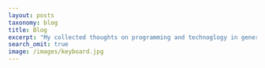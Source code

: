 ```yaml
---
layout: posts
taxonomy: blog
title: Blog
excerpt: "My collected thoughts on programming and technoglogy in general"
search_omit: true
image: /images/keyboard.jpg
---
```


<!-- <ul class="post-list"> -->
<!-- {% for post in site.categories.blog %}  -->
<!--   <li><article><a href="{{ site.url }}{{ post.url }}">{{ post.title }} <span class="entry-date"><time datetime="{{ post.date | date_to_xmlschema }}">{{ post.date | date: "%B %d, %Y" }}</time></span>{% if post.excerpt %} <span class="excerpt">{{ post.excerpt | remove: '\[ ... \]' | remove: '\( ... \)' | markdownify | strip_html | strip_newlines | escape_once }}</span>{% endif %}</a></article></li> -->
<!-- {% endfor %} -->
<!-- </ul> -->
